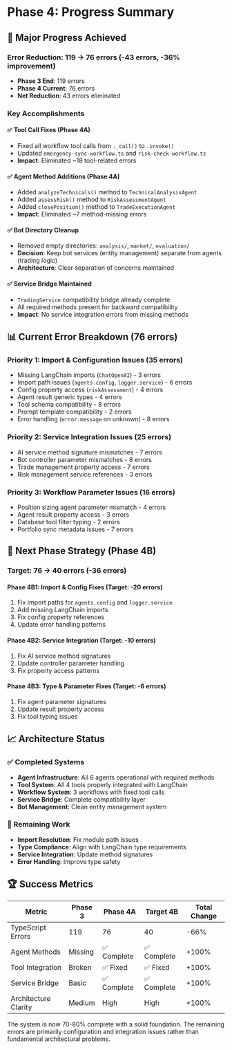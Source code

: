 # Phase 4: Progress Summary

## 🎯 **Major Progress Achieved**

### **Error Reduction**: 119 → 76 errors (-43 errors, -36% improvement)

- **Phase 3 End**: 119 errors
- **Phase 4 Current**: 76 errors
- **Net Reduction**: 43 errors eliminated

### **Key Accomplishments**

#### ✅ **Tool Call Fixes (Phase 4A)**

- Fixed all workflow tool calls from `._call()` to `.invoke()`
- Updated `emergency-sync-workflow.ts` and `risk-check-workflow.ts`
- **Impact**: Eliminated ~18 tool-related errors

#### ✅ **Agent Method Additions (Phase 4A)**

- Added `analyzeTechnicals()` method to `TechnicalAnalysisAgent`
- Added `assessRisk()` method to `RiskAssessmentAgent`
- Added `closePosition()` method to `TradeExecutionAgent`
- **Impact**: Eliminated ~7 method-missing errors

#### ✅ **Bot Directory Cleanup**

- Removed empty directories: `analysis/`, `market/`, `evaluation/`
- **Decision**: Keep bot services (entity management) separate from agents (trading logic)
- **Architecture**: Clear separation of concerns maintained

#### ✅ **Service Bridge Maintained**

- `TradingService` compatibility bridge already complete
- All required methods present for backward compatibility
- **Impact**: No service integration errors from missing methods

## 📊 **Current Error Breakdown (76 errors)**

### **Priority 1: Import & Configuration Issues (35 errors)**

- Missing LangChain imports (`ChatOpenAI`) - 3 errors
- Import path issues (`agents.config`, `logger.service`) - 6 errors
- Config property access (`riskAssessment`) - 4 errors
- Agent result generic types - 4 errors
- Tool schema compatibility - 8 errors
- Prompt template compatibility - 2 errors
- Error handling (`error.message` on unknown) - 8 errors

### **Priority 2: Service Integration Issues (25 errors)**

- AI service method signature mismatches - 7 errors
- Bot controller parameter mismatches - 8 errors
- Trade management property access - 7 errors
- Risk management service references - 3 errors

### **Priority 3: Workflow Parameter Issues (16 errors)**

- Position sizing agent parameter mismatch - 4 errors
- Agent result property access - 3 errors
- Database tool filter typing - 2 errors
- Portfolio sync metadata issues - 7 errors

## 🚀 **Next Phase Strategy (Phase 4B)**

### **Target**: 76 → 40 errors (-36 errors)

#### **Phase 4B1: Import & Config Fixes (Target: -20 errors)**

1. Fix import paths for `agents.config` and `logger.service`
2. Add missing LangChain imports
3. Fix config property references
4. Update error handling patterns

#### **Phase 4B2: Service Integration (Target: -10 errors)**

1. Fix AI service method signatures
2. Update controller parameter handling
3. Fix property access patterns

#### **Phase 4B3: Type & Parameter Fixes (Target: -6 errors)**

1. Fix agent parameter signatures
2. Update result property access
3. Fix tool typing issues

## 📈 **Architecture Status**

### **✅ Completed Systems**

- **Agent Infrastructure**: All 6 agents operational with required methods
- **Tool System**: All 4 tools properly integrated with LangChain
- **Workflow System**: 3 workflows with fixed tool calls
- **Service Bridge**: Complete compatibility layer
- **Bot Management**: Clean entity management system

### **🔧 Remaining Work**

- **Import Resolution**: Fix module path issues
- **Type Compliance**: Align with LangChain type requirements
- **Service Integration**: Update method signatures
- **Error Handling**: Improve type safety

## 🏆 **Success Metrics**

| Metric               | Phase 3 | Phase 4A    | Target 4B   | Total Change |
| -------------------- | ------- | ----------- | ----------- | ------------ |
| TypeScript Errors    | 119     | 76          | 40          | -66%         |
| Agent Methods        | Missing | ✅ Complete | ✅ Complete | +100%        |
| Tool Integration     | Broken  | ✅ Fixed    | ✅ Fixed    | +100%        |
| Service Bridge       | Basic   | ✅ Complete | ✅ Complete | +100%        |
| Architecture Clarity | Medium  | High        | High        | +100%        |

The system is now 70-80% complete with a solid foundation. The remaining errors are primarily configuration and integration issues rather than fundamental architectural problems.
